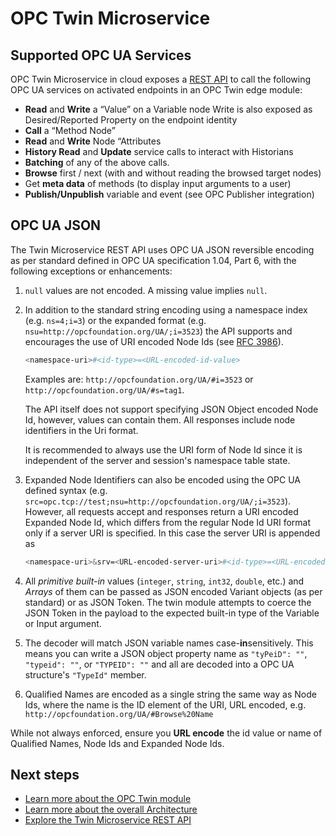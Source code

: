 # OPC Twin Microservice

## Supported OPC UA Services

OPC Twin Microservice in cloud exposes a [REST API](../api/twin/readme.md) to call the following OPC UA services on activated endpoints in an OPC Twin edge module:

- **Read** and **Write** a “Value” on a Variable node
  Write is also exposed as Desired/Reported Property on the endpoint identity
- **Call** a “Method Node”
- **Read** and **Write** Node “Attributes
- **History Read** and **Update** service calls to interact with Historians
- **Batching** of any of the above calls.
- **Browse** first / next (with and without reading the browsed target nodes)
- Get **meta data** of methods (to display input arguments to a user)
- **Publish/Unpublish** variable and event (see OPC Publisher integration)

## OPC UA JSON

The Twin Microservice REST API uses OPC UA JSON reversible encoding as per standard defined in OPC UA specification 1.04, Part 6, with the following exceptions or enhancements:

1. `null` values are not encoded.  A missing value implies `null`.

2. In addition to the standard string encoding using a namespace index (e.g. `ns=4;i=3`) or the expanded format (e.g. `nsu=http://opcfoundation.org/UA/;i=3523`) the API supports and encourages the use of URI encoded Node Ids (see [RFC 3986](http://tools.ietf.org/html/rfc3986)).

   ```bash
   <namespace-uri>#<id-type>=<URL-encoded-id-value>
   ```

   Examples are: `http://opcfoundation.org/UA/#i=3523` or `http://opcfoundation.org/UA/#s=tag1`. 

   The API itself does not support specifying JSON Object encoded Node Id, however, values can contain them.  All responses include node identifiers in the Uri format.

   It is recommended to always use the URI form of Node Id since it is independent of the server and session's namespace table state.

3. Expanded Node Identifiers can also be encoded using the OPC UA defined syntax (e.g. `src=opc.tcp://test;nsu=http://opcfoundation.org/UA/;i=3523`).  However, all requests accept and responses return a URI encoded Expanded Node Id, which differs from the regular Node Id URI format only if a server URI is specified.  In this case the server URI is appended as 

   ```bash
   <namespace-uri>&srv=<URL-encoded-server-uri>#<id-type>=<URL-encoded-id-value>
   ```

4. All *primitive built-in* values (`integer`, `string`, `int32`, `double`, etc.) and *Arrays* of them can be passed as JSON encoded Variant objects (as per standard) or as JSON Token.  The twin module attempts to coerce the JSON Token in the payload to the expected built-in type of the Variable or Input argument.

5. The decoder will match JSON variable names case-**in**sensitively.  This means you can write a JSON object property name as `"tyPeiD": ""`, `"typeid": ""`, or `"TYPEID": ""` and all are decoded into a OPC UA structure's `"TypeId"` member.

6. Qualified Names are encoded as a single string the same way as Node Ids, where the name is the ID element of the URI, URL encoded, e.g. `http://opcfoundation.org/UA/#Browse%20Name`

While not always enforced, ensure you **URL encode** the id value or name of Qualified Names, Node Ids and Expanded Node Ids.

## Next steps

- [Learn more about the OPC Twin module](../modules/twin.md)
- [Learn more about the overall Architecture](../architecture.md)
- [Explore the Twin Microservice REST API](../api/twin/readme.md)
